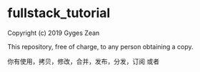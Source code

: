 # fullstack_tutorial

Copyright (c) 2019 Gyges Zean

This repository, free of charge, to any person obtaining a copy.

你有使用，拷贝，修改，合并，发布，分发，订阅 或者